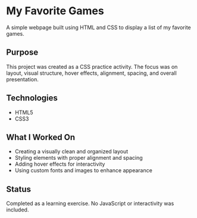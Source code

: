 # My Favorite Games

A simple webpage built using HTML and CSS to display a list of my favorite games.

## Purpose

This project was created as a CSS practice activity. The focus was on layout, visual structure, hover effects, alignment, spacing, and overall presentation.

## Technologies

- HTML5
- CSS3

## What I Worked On

- Creating a visually clean and organized layout
- Styling elements with proper alignment and spacing
- Adding hover effects for interactivity
- Using custom fonts and images to enhance appearance

## Status

Completed as a learning exercise. No JavaScript or interactivity was included.
